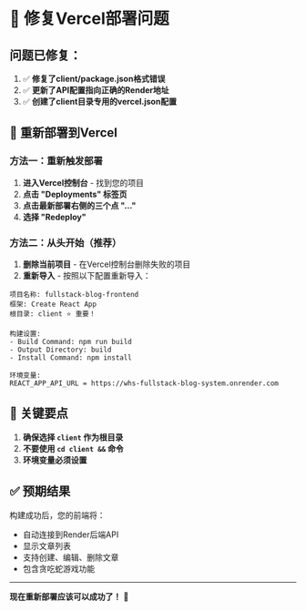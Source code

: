 # 🔧 修复Vercel部署问题

## 问题已修复：
1. ✅ **修复了client/package.json格式错误**
2. ✅ **更新了API配置指向正确的Render地址**
3. ✅ **创建了client目录专用的vercel.json配置**

## 🚀 重新部署到Vercel

### 方法一：重新触发部署
1. **进入Vercel控制台** - 找到您的项目
2. **点击 "Deployments" 标签页**
3. **点击最新部署右侧的三个点 "..."**
4. **选择 "Redeploy"**

### 方法二：从头开始（推荐）
1. **删除当前项目** - 在Vercel控制台删除失败的项目
2. **重新导入** - 按照以下配置重新导入：

```
项目名称: fullstack-blog-frontend
框架: Create React App
根目录: client ⭐ 重要！

构建设置:
- Build Command: npm run build
- Output Directory: build
- Install Command: npm install

环境变量:
REACT_APP_API_URL = https://whs-fullstack-blog-system.onrender.com
```

## 🎯 关键要点

1. **确保选择 `client` 作为根目录**
2. **不要使用 `cd client &&` 命令**
3. **环境变量必须设置**

## ✅ 预期结果

构建成功后，您的前端将：
- 自动连接到Render后端API
- 显示文章列表
- 支持创建、编辑、删除文章
- 包含贪吃蛇游戏功能

---

**现在重新部署应该可以成功了！** 🚀
